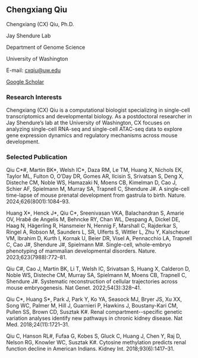 ## Chengxiang Qiu

Chengxiang (CX) Qiu, Ph.D.  

Jay Shendure Lab 

Department of Genome Science

University of Washington 

E-mail: cxqiu@uw.edu

[Google Scholar](https://scholar.google.com/citations?user=9lIRrzgAAAAJ&hl=en&oi=ao)

### Research Interests
Chengxiang (CX) Qiu is a computational biologist specializing in single-cell transcriptomics and developmental biology. As a postdoctoral researcher in Jay Shendure’s lab at the University of Washington, CX focuses on analyzing single-cell RNA-seq and single-cell ATAC-seq data to explore gene expression dynamics and regulatory mechanisms across mouse development.

### Selected Publication

Qiu C\*\#, Martin BK\*, Welsh IC\*, Daza RM, Le TM, Huang X, Nichols EK, Taylor ML, Fulton O, O’Day DR, Gomes AR, Ilcisin S, Srivatsan S, Deng X, Disteche CM, Noble WS, Hamazaki N, Moens CB, Kimelman D, Cao J, Schier AF, Spielmann M, Murray SA, Trapnell C, Shendure J\#. A single-cell time-lapse of mouse prenatal development from gastrula to birth. Nature. 2024;626(8001):1084–93.

Huang X\*, Henck J\*, Qiu C\*, Sreenivasan VKA, Balachandran S, Amarie OV, Hrabě de Angelis M, Behncke RY, Chan WL, Despang A, Dickel DE, Haag N, Hägerling R, Hansmeier N, Hennig F, Marshall C, Rajderkar S, Ringel A, Robson M, Saunders L, SR, Ulferts S, Wittler L, Zhu Y, Kalscheuer VM, Ibrahim D, Kurth I, Kornak U, Beier DR, Visel A, Pennacchio LA, Trapnell C, Cao J\#, Shendure J\#, Spielmann M\#. Single-cell, whole-embryo phenotyping of mammalian developmental disorders. Nature. 2023;623(7988):772–81.

Qiu C\#, Cao J, Martin BK, Li T, Welsh IC, Srivatsan S, Huang X, Calderon D, Noble WS, Disteche CM, Murray SA, Spielmann M, Moens CB, Trapnell C, Shendure J\#. Systematic reconstruction of cellular trajectories across mouse embryogenesis. Nat Genet. 2022;54(3):328–41. 

Qiu C\*, Huang S\*, Park J, Park Y, Ko YA, Seasock MJ, Bryer JS, Xu XX, Song WC, Palmer M, Hill J, Guarnieri P, Hawkins J, Boustany-Kari CM, Pullen SS, Brown CD, Susztak K\#. Renal compartment--specific genetic variation analyses identify new pathways in chronic kidney disease. Nat Med. 2018;24(11):1721–31.

Qiu C, Hanson RL\#, Fufaa G, Kobes S, Gluck C, Huang J, Chen Y, Raj D, Nelson RG, Knowler WC, Susztak K\#. Cytosine methylation predicts renal function decline in American Indians. Kidney Int. 2018;93(6):1417–31.
